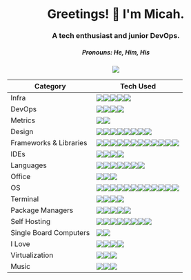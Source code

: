 <h1 align='center'>
  Greetings! 🤙 I'm Micah.
</h1>
<h3 align='center'>
  A tech enthusiast and junior DevOps.
</h3>
<h5 align='center'>
  Pronouns: He, Him, His
</h5>
<div align='center'>
  <img src='https://forthebadge.com/images/badges/fo-shizzle.svg'>
</div>


|Category   |Tech Used                                                                                                                                                                                                                                                                                                                                                                                                                                                                                                                                                         |
|-----------|------------------------------------------------------------------------------------------------------------------------------------------------------------------------------------------------------------------------------------------------------------------------------------------------------------------------------------------------------------------------------------------------------------------------------------------------------------------------------------------------------------------------------------------------------------------|
|Infra      |<img src='https://img.shields.io/badge/Cloudflare-F38020?style=for-the-badge&logo=Cloudflare&logoColor=white'><img src='https://img.shields.io/badge/GitHub_Actions-2088FF?style=for-the-badge&logo=github-actions&logoColor=white'><img src='https://img.shields.io/badge/Heroku-430098?style=for-the-badge&logo=heroku&logoColor=white'><img src='https://img.shields.io/badge/Netlify-00C7B7?style=for-the-badge&logo=netlify&logoColor=white'><img src='https://img.shields.io/badge/Ubiquiti-0559C9?style=for-the-badge&logo=Ubiquiti&logoColor=white'>      |
|DevOps     |<img src='https://img.shields.io/badge/Ansible-000000?style=for-the-badge&logo=ansible&logoColor=white'><img src='https://img.shields.io/badge/Docker-2CA5E0?style=for-the-badge&logo=docker&logoColor=white'><img src='https://img.shields.io/badge/kubernetes-326ce5.svg?&style=for-the-badge&logo=kubernetes&logoColor=white'><img src='https://img.shields.io/badge/Podman-892CA0?style=for-the-badge&logo=Podman&logoColor=white'>                                                                                                                           |
|Metrics    | <img src='https://img.shields.io/badge/Grafana-F2F4F9?style=for-the-badge&logo=grafana&logoColor=orange&labelColor=F2F4F9'><img src='https://img.shields.io/badge/Prometheus-000000?style=for-the-badge&logo=prometheus&labelColor=000000'>                                                                                                                                                                                                                                                                                                                      |
|Design     |<img src='https://img.shields.io/badge/gimp-5C5543?style=for-the-badge&logo=gimp&logoColor=white'><img src='https://img.shields.io/badge/Inkscape-000000?style=for-the-badge&logo=Inkscape&logoColor=white'><img src='https://img.shields.io/badge/Unsplash-000000?style=for-the-badge&logo=Unsplash&logoColor=white'><img src='https://img.shields.io/badge/Nginx-009639?style=for-the-badge&logo=nginx&logoColor=white'><img src='https://img.shields.io/badge/Adobe%20Photoshop-31A8FF?style=for-the-badge&logo=Adobe%20Photoshop&logoColor=white'><img src='https://img.shields.io/badge/Adobe%20Illustrator-FF9A00?style=for-the-badge&logo=Adobe%20Illustrator&logoColor=white'><img src='https://img.shields.io/badge/Kdenlive-527EB2?style=for-the-badge&logo=Kdenlive&logoColor=white'><img src='https://img.shields.io/badge/Adobe%20Premiere%20Pro-9999FF?style=for-the-badge&logo=Adobe%20Premiere%20Pro&logoColor=white'>|
|Frameworks & Libraries| <img src='https://img.shields.io/badge/Flask-000000?style=for-the-badge&logo=flask&logoColor=white'><img src='https://img.shields.io/badge/GitHub%20Pages-222222?style=for-the-badge&logo=GitHub%20Pages&logoColor=white'><img src='https://img.shields.io/badge/Font_Awesome-339AF0?style=for-the-badge&logo=fontawesome&logoColor=white'><img src='https://img.shields.io/badge/Hugo-FF4088?style=for-the-badge&logo=hugo&logoColor=white'><img src='https://img.shields.io/badge/Markdown-000000?style=for-the-badge&logo=markdown&logoColor=white'><img src='https://img.shields.io/badge/Node.js-339933?style=for-the-badge&logo=nodedotjs&logoColor=white'><img src='https://img.shields.io/badge/npm-CB3837?style=for-the-badge&logo=npm&logoColor=white'><img src='https://img.shields.io/badge/React-20232A?style=for-the-badge&logo=react&logoColor=61DAFB'><img src='https://img.shields.io/badge/Sass-CC6699?style=for-the-badge&logo=sass&logoColor=white'><img src='https://img.shields.io/badge/React_Native-20232A?style=for-the-badge&logo=react&logoColor=61DAFB'><img src='https://img.shields.io/badge/cPanel-FF6C2C?style=for-the-badge&logo=cPanel&logoColor=white'><img src='https://img.shields.io/badge/FFmpeg-007808?style=for-the-badge&logo=FFmpeg&logoColor=white'>|
|IDEs       |<img src='https://img.shields.io/badge/Arduino_IDE-00979D?style=for-the-badge&logo=arduino&logoColor=white'><img src='https://img.shields.io/badge/VSCode-0078D4?style=for-the-badge&logo=visual%20studio%20code&logoColor=white'><img src='https://img.shields.io/badge/NeoVim-%2357A143.svg?&style=for-the-badge&logo=neovim&logoColor=white'><img src='https://img.shields.io/badge/Vim-019733?style=for-the-badge&logo=Vim&logoColor=white'>                                                                                                                  |
|Languages  | <img src='https://img.shields.io/badge/CSS3-1572B6?style=for-the-badge&logo=css3&logoColor=white'><img src='https://img.shields.io/badge/HTML5-E34F26?style=for-the-badge&logo=html5&logoColor=white'><img src='https://img.shields.io/badge/JavaScript-323330?style=for-the-badge&logo=javascript&logoColor=F7DF1E'><img src='https://img.shields.io/badge/json-5E5C5C?style=for-the-badge&logo=json&logoColor=white'><img src='https://img.shields.io/badge/Python-FFD43B?style=for-the-badge&logo=python&logoColor=blue'><img src='https://img.shields.io/badge/Scratch-4D97FF?style=for-the-badge&logo=Scratch&logoColor=white'><img src='https://img.shields.io/badge/GNU%20Bash-4EAA25?style=for-the-badge&logo=GNU%20Bash&logoColor=white'>|
|Office     | <img src='https://img.shields.io/badge/Google%20Sheets-34A853?style=for-the-badge&logo=google-sheets&logoColor=white'><img src='https://img.shields.io/badge/LibreOffice-18A303?style=for-the-badge&logo=LibreOffice&logoColor=white'><img src='https://img.shields.io/badge/Microsoft_Office-D83B01?style=for-the-badge&logo=microsoft-office&logoColor=white'>                                                                                                                                                                                                 |
|OS         | <img src='https://img.shields.io/badge/Android-3DDC84?style=for-the-badge&logo=android&logoColor=white'><img src='https://img.shields.io/badge/Alpine_Linux-0D597F?style=for-the-badge&logo=alpine-linux&logoColor=white'><img src='https://img.shields.io/badge/Fedora-294172?style=for-the-badge&logo=fedora&logoColor=white'><img src='https://img.shields.io/badge/lineageos-167C80?style=for-the-badge&logo=lineageos&logoColor=white'><img src='https://img.shields.io/badge/Linux-FCC624?style=for-the-badge&logo=linux&logoColor=black'><img src='https://img.shields.io/badge/Linux_Mint-87CF3E?style=for-the-badge&logo=linux-mint&logoColor=white'><img src='https://img.shields.io/badge/Ubuntu-E95420?style=for-the-badge&logo=ubuntu&logoColor=white'><img src='https://img.shields.io/badge/Windows-0078D6?style=for-the-badge&logo=windows&logoColor=white'><img src='https://img.shields.io/badge/mac%20os-000000?style=for-the-badge&logo=apple&logoColor=white'><img src='https://img.shields.io/badge/Windows_95-008080?style=for-the-badge&logo=windows-95&logoColor=white'><img src='https://img.shields.io/badge/Windows_XP-003399?style=for-the-badge&logo=windows-xp&logoColor=white'><img src='https://img.shields.io/badge/pfSense-212121?style=for-the-badge&logo=pfSense&logoColor=white'>|
|Terminal   | <img src='https://img.shields.io/badge/alacritty-F46D01?style=for-the-badge&logo=alacritty&logoColor=white'><img src='https://img.shields.io/badge/GIT-E44C30?style=for-the-badge&logo=git&logoColor=white'><img src='https://img.shields.io/badge/tmux-1BB91F?style=for-the-badge&logo=tmux&logoColor=white'><img src='https://img.shields.io/badge/PowerShell-5391FE?style=for-the-badge&logo=PowerShell&logoColor=white'>                                                                                                                                     |
|Package Managers| <img src='https://img.shields.io/badge/Chocolatey-80B5E3?style=for-the-badge&logo=Chocolatey&logoColor=white'><img src='https://img.shields.io/badge/Homebrew-FBB040?style=for-the-badge&logo=Homebrew&logoColor=white'><img src='https://img.shields.io/badge/PyPI-3775A9?style=for-the-badge&logo=PyPI&logoColor=white'><img src='https://img.shields.io/badge/Snapcraft-82BEA0?style=for-the-badge&logo=Snapcraft&logoColor=white'><img src='https://img.shields.io/badge/Flathub-4A86CF?style=for-the-badge&logo=Flathub&logoColor=white'>                   |
|Self Hosting| <img src='https://img.shields.io/badge/Bitwarden-175DDC?style=for-the-badge&logo=Bitwarden&logoColor=white'><img src='https://img.shields.io/badge/Nextcloud-0082C9?style=for-the-badge&logo=Nextcloud&logoColor=white'><img src='https://img.shields.io/badge/Home%20Assistant-41BDF5?style=for-the-badge&logo=Home%20Assistant&logoColor=white'><img src='https://img.shields.io/badge/Jellyfin-00A4DC?style=for-the-badge&logo=Jellyfin&logoColor=white'><img src='https://img.shields.io/badge/Jitsi-97979A?style=for-the-badge&logo=Jitsi&logoColor=white'><img src='https://img.shields.io/badge/Kodi-17B2E7?style=for-the-badge&logo=Kodi&logoColor=white'><img src='https://img.shields.io/badge/Pi-hole-96060C?style=for-the-badge&logo=Pi-hole&logoColor=white'><img src='https://img.shields.io/badge/Plausible%20Analytics-5850EC?style=for-the-badge&logo=Plausible%20Analytics&logoColor=white'>|
|Single Board Computers|<img src='https://img.shields.io/badge/Arduino-00979D?style=for-the-badge&logo=Arduino&logoColor=white'><img src='https://img.shields.io/badge/Raspberry%20Pi-A22846?style=for-the-badge&logo=Raspberry%20Pi&logoColor=white'>                                                                                                                                                                                                                                                                                                                                    |
|I Love     | <img src='https://img.shields.io/badge/Let%E2%80%99s%20Encrypt-003A70?style=for-the-badge&logo=Let%E2%80%99s%20Encrypt&logoColor=white'><img src='https://img.shields.io/badge/Lidl-0050AA?style=for-the-badge&logo=Lidl&logoColor=white'><img src='https://img.shields.io/badge/ProtonDB-F50057?style=for-the-badge&logo=ProtonDB&logoColor=white'><img src='https://img.shields.io/badge/Source%20Engine-F79A10?style=for-the-badge&logo=Source%20Engine&logoColor=white'>                                                                                     |
|Virtualization| <img src='https://img.shields.io/badge/VirtualBox-21416b?style=for-the-badge&logo=VirtualBox&logoColor=white'><img src='https://img.shields.io/badge/VMware-231f20?style=for-the-badge&logo=VMware&logoColor=white'><img src='https://img.shields.io/badge/QEMU-FF6600?style=for-the-badge&logo=QEMU&logoColor=white'>                                                                                                                                                                                                                                           |
|Music      |<img src='https://img.shields.io/badge/Ableton%20Live-000000?style=for-the-badge&logo=Ableton%20Live&logoColor=white'><img src='https://img.shields.io/badge/MIDI-000000?style=for-the-badge&logo=MIDI&logoColor=white'><img src='https://img.shields.io/badge/Audacity-0000CC?style=for-the-badge&logo=Audacity&logoColor=white'>                                                                                                                                                                                                                                |
<!--
**MicahBird/MicahBird** is a ✨ _special_ ✨ repository because its `README.md` (this file) appears on your GitHub profile.

Here are some ideas to get you started:

- 🔭 I’m currently working on ...
- 🌱 I’m currently learning ...
- 👯 I’m looking to collaborate on ...
- 🤔 I’m looking for help with ...
- 💬 Ask me about ...
- 📫 How to reach me: ...
- 😄 Pronouns: ...
- ⚡ Fun fact: ...
-->
